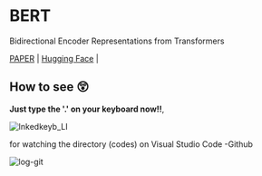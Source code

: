 # BERT
Bidirectional Encoder Representations from Transformers

[PAPER](https://arxiv.org/abs/1810.04805)  |  [Hugging Face](https://arxiv.org/abs/1810.04805)  |  


## How to see 😲

**Just type the '.' on your keyboard now!!**, 

![Inkedkeyb_LI](https://user-images.githubusercontent.com/46081500/157036957-1af65660-cf8d-4f03-891d-4d951d88d861.jpg)


for watching the directory (codes) on Visual Studio Code -Github

 
![log-git](https://user-images.githubusercontent.com/46081500/157036461-226dca5a-03a7-41dc-a821-e85c1189089b.PNG)
